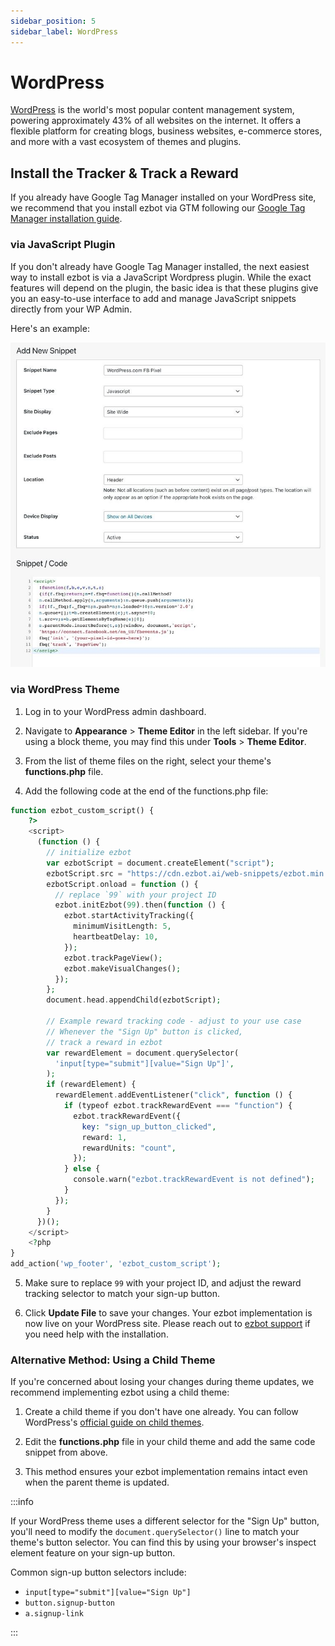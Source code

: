 ```yaml
---
sidebar_position: 5
sidebar_label: WordPress
---
```


# WordPress

[WordPress](https://wordpress.org) is the world's most popular content management system, powering approximately 43% of all websites on the internet. It offers a flexible platform for creating blogs, business websites, e-commerce stores, and more with a vast ecosystem of themes and plugins.

## Install the Tracker & Track a Reward

If you already have Google Tag Manager installed on your WordPress site, we recommend that you install ezbot via GTM following our [Google Tag Manager installation guide](./03-google-tag-manager.md).

### via JavaScript Plugin

If you don't already have Google Tag Manager installed, the next easiest way to install ezbot is via a JavaScript Wordpress plugin. While the exact features will depend on the plugin, the basic idea is that these plugins give you an easy-to-use interface to add and manage JavaScript snippets directly from your WP Admin.

Here's an example:

![Example JavaScript Wordpress Plugin](../../img/wordpress-javascript-plugin.png)

### via WordPress Theme

1. Log in to your WordPress admin dashboard.

2. Navigate to **Appearance** > **Theme Editor** in the left sidebar. If you're using a block theme, you may find this under **Tools** > **Theme Editor**.

3. From the list of theme files on the right, select your theme's **functions.php** file.

4. Add the following code at the end of the functions.php file:

```php
function ezbot_custom_script() {
    ?>
    <script>
      (function () {
        // initialize ezbot
        var ezbotScript = document.createElement("script");
        ezbotScript.src = "https://cdn.ezbot.ai/web-snippets/ezbot.min.js";
        ezbotScript.onload = function () {
          // replace `99` with your project ID
          ezbot.initEzbot(99).then(function () {
            ezbot.startActivityTracking({
              minimumVisitLength: 5,
              heartbeatDelay: 10,
            });
            ezbot.trackPageView();
            ezbot.makeVisualChanges();
          });
        };
        document.head.appendChild(ezbotScript);

        // Example reward tracking code - adjust to your use case
        // Whenever the "Sign Up" button is clicked,
        // track a reward in ezbot
        var rewardElement = document.querySelector(
          'input[type="submit"][value="Sign Up"]',
        );
        if (rewardElement) {
          rewardElement.addEventListener("click", function () {
            if (typeof ezbot.trackRewardEvent === "function") {
              ezbot.trackRewardEvent({
                key: "sign_up_button_clicked",
                reward: 1,
                rewardUnits: "count",
              });
            } else {
              console.warn("ezbot.trackRewardEvent is not defined");
            }
          });
        }
      })();
    </script>
    <?php
}
add_action('wp_footer', 'ezbot_custom_script');
```

5. Make sure to replace `99` with your project ID, and adjust the reward tracking selector to match your sign-up button.

6. Click **Update File** to save your changes. Your ezbot implementation is now live on your WordPress site. Please reach out to [ezbot support](mailto:support@ezbot.ai) if you need help with the installation.

### Alternative Method: Using a Child Theme

If you're concerned about losing your changes during theme updates, we recommend implementing ezbot using a child theme:

1. Create a child theme if you don't have one already. You can follow WordPress's [official guide on child themes](https://developer.wordpress.org/themes/advanced-topics/child-themes/).

2. Edit the **functions.php** file in your child theme and add the same code snippet from above.

3. This method ensures your ezbot implementation remains intact even when the parent theme is updated.

:::info

If your WordPress theme uses a different selector for the "Sign Up" button, you'll need to modify the `document.querySelector()` line to match your theme's button selector. You can find this by using your browser's inspect element feature on your sign-up button.

Common sign-up button selectors include:

- `input[type="submit"][value="Sign Up"]`
- `button.signup-button`
- `a.signup-link`

:::
